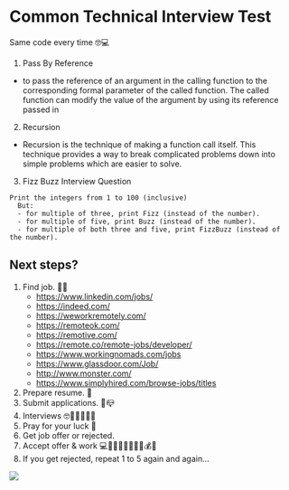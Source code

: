 # Common Technical Interview Test

Same code every time 🤓💻

1. Pass By Reference

- to pass the reference of an argument in the calling function to the corresponding formal parameter of the called function. The called function can modify the value of the argument by using its reference passed in

2. Recursion

- Recursion is the technique of making a function call itself. This technique provides a way to break complicated problems down into simple problems which are easier to solve.

3. Fizz Buzz Interview Question

```
Print the integers from 1 to 100 (inclusive)
  But:
  - for multiple of three, print Fizz (instead of the number).
  - for multiple of five, print Buzz (instead of the number).
  - for multiple of both three and five, print FizzBuzz (instead of the number).
```

## Next steps?

1. Find job. 🕵️‍♂️
   - https://www.linkedin.com/jobs/
   - https://indeed.com/
   - https://weworkremotely.com/
   - https://remoteok.com/
   - https://remotive.com/
   - https://remote.co/remote-jobs/developer/
   - https://www.workingnomads.com/jobs
   - https://www.glassdoor.com/Job/
   - http://www.monster.com/
   - https://www.simplyhired.com/browse-jobs/titles
2. Prepare resume. 📝
3. Submit applications. 📧📪
4. Interviews 🤓🤹‍♂️👨‍💻🤵
5. Pray for your luck 🙏
6. Get job offer or rejected.
7. Accept offer & work 💻👨‍💻✨🎉🎊🤑💲💰💸
8. If you get rejected, repeat 1 to 5 again and again...

![](https://media4.giphy.com/media/scZPhLqaVOM1qG4lT9/giphy.gif)
